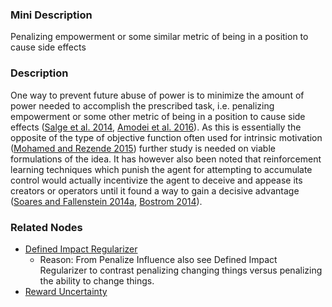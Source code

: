 ### Mini Description

Penalizing empowerment or some similar metric of being in a position to cause side effects

### Description

One way to prevent future abuse of power is to minimize the amount of power needed to accomplish the prescribed task, i.e. penalizing empowerment or some other metric of being in a position to cause side effects ([Salge et al. 2014](https://pdfs.semanticscholar.org/d01e/3414ca706eda917576d947ece811b5cbcdde.pdf), [Amodei et al. 2016](http://arxiv.org/abs/1606.06565)). As this is essentially the opposite of the type of objective function often used for intrinsic motivation ([Mohamed and Rezende 2015](https://papers.nips.cc/paper/5668-variational-information-maximisation-for-intrinsically-motivated-reinforcement-learning.pdf)) further study is needed on viable formulations of the idea. It has however also been noted that reinforcement learning techniques which punish the agent for attempting to accumulate control would actually incentivize the agent to deceive and appease its creators or operators until it found a way to gain a decisive advantage ([Soares and Fallenstein 2014a](http://intelligence.org/files/TechnicalAgenda.pdf), [Bostrom 2014](https://global.oup.com/academic/product/superintelligence-9780199678112)).

### Related Nodes

- [Defined Impact Regularizer](/Value_Alignment/Validation/Averting_Instrumental_Incentives/Domesticity/Impact_Measures/Impact_Regularizers/Defined_Impact_Regularizer/Defined_Impact_Regularizer.md)
	- Reason: From Penalize Influence also see Defined Impact Regularizer to contrast penalizing changing things versus penalizing the ability to change things.
- [Reward Uncertainty](/Value_Alignment/Validation/Averting_Instrumental_Incentives/Domesticity/Impact_Measures/Avoiding_Negative_Side_Effects/Reward_Uncertainty/Reward_Uncertainty.md)
